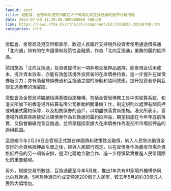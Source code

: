 ```yaml
---
layout: post
title: 證監會、金管局及港交所歡迎人行有關北向互換通履約抵押品新措施
date: 2024-07-09 11:29:08.000000000 +08:00
link: https://news.rthk.hk/rthk/ch/component/k2/1760835-20240709.htm
categories: rthk
---
```


證監會、金管局及港交所都表示，歡迎人民銀行支持境外投資者使用通過債券通「北向通」持有的在岸國債和政策性金融債，作為「北向互換通」業務的履約抵押品。

該措施為「北向互換通」投資者提供另一項非現金抵押品選擇，節省現金佔用成本，提升資本效率，亦能有效盤活境外投資者的在岸債券持倉，進一步提升在岸債券吸引力；亦有助發揮債券通和互換通之間的聯動和協同效應，提升投資者參與互聯互通業務的活躍度。

證監會及金管局將繼續指導基礎設施機構，包括金管局債務工具中央結算系統，和港交所旗下的香港場外結算有限公司推動相關準備工作，制定規則以處理有關質押或轉讓式履約保障，以及相關債券的過戶，以期盡快落實新措施。港交所表示，香港場外結算將將接受此類債券作為互換通的履約抵押品，期望措施在今年年底前落實，又指會繼續完善互換通，並將積極探索擴大在岸債券作為港交所市場抵押品的適用範圍。

這是繼今年2月26日金管局正式將在岸國債和政策性金融債，納入人民幣流動資金安排的合資格抵押品名單之後，經與人民銀行商定，以在岸債券作為離岸市場合資格抵押品的另一項新安排，是深化兩地金融合作、進一步穩慎紮實推進人民幣國際化的重要體現。

另外，根據交易所數據，互換通截至今年5月底，推出1年共有61家境外機構參與北向互換通。5月互換通日均成交額達200億元人民幣，較去年5月的約30億元人民幣大幅增加。

